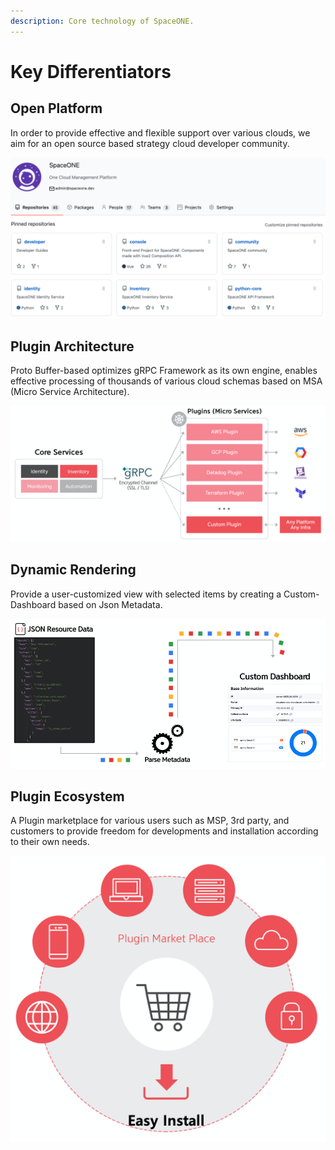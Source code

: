 ```yaml
---
description: Core technology of SpaceONE.
---
```


# Key Differentiators

## Open Platform

In order to provide effective and flexible support over various clouds, we aim for an open source based strategy cloud developer community.

![](../.gitbook/assets/2020-07-31-3.18.54.png)



## Plugin Architecture

Proto Buffer-based optimizes gRPC Framework as its own engine, enables effective processing of thousands of various cloud schemas based on MSA \(Micro Service Architecture\).

![](../.gitbook/assets/2020-07-31-3.23.50.png)

## Dynamic Rendering

Provide a user-customized view with selected items by creating a Custom-Dashboard based on Json Metadata.

![](../.gitbook/assets/2020-07-31-3.25.39.png)

## Plugin Ecosystem

A Plugin marketplace for various users such as MSP, 3rd party, and customers to provide freedom for developments and installation according to their own needs.

![](../.gitbook/assets/2020-07-31-3.29.34.png)

